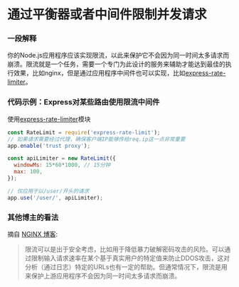 # 通过平衡器或者中间件限制并发请求

### 一段解释

你的Node.js应用程序应该实现限流，以此来保护它不会因为同一时间太多请求而崩溃。限流就是一个任务，需要一个专门为此设计的服务来辅助才能达到最佳的执行效果，比如nginx，但是通过应用程序中间件也可以实现，比如[express-rate-limiter](https://www.npmjs.com/package/express-rate-limit)。

### 代码示例：Express对某些路由使用限流中间件

使用[express-rate-limiter](https://www.npmjs.com/package/express-rate-limit)模块

``` javascript
const RateLimit = require('express-rate-limit');
// 如果请求需要经过代理，确保客户端IP能够传给req.ip这一点非常重要
app.enable('trust proxy');

const apiLimiter = new RateLimit({
  windowMs: 15*60*1000, // 15分钟
  max: 100,
});

// 仅应用于以/user/开头的请求
app.use('/user/', apiLimiter);
```

### 其他博主的看法

摘自 [NGINX 博客](https://www.nginx.com/blog/rate-limiting-nginx/):

> 限流可以是出于安全考虑，比如用于降低暴力破解密码攻击的风险。可以通过限制输入请求速率在某个基于真实用户的特定值来防止DDOS攻击，这对分析（通过日志）特定的URLs也有一定的帮助。但通常情况下，限流是用来保护上游应用程序不会因为同一时间太多请求而崩溃。